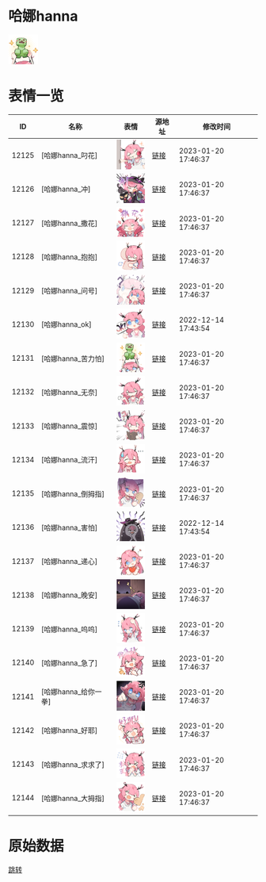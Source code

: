 # 哈娜hanna

<img src="./cover.png" height="60" alt="cover" />

# 表情一览

|ID|名称|表情|源地址|修改时间|
|----|----|----|----|----|
|12125|[哈娜hanna_叼花]|<img src="./pic/012125_%5B哈娜hanna_叼花%5D.png" height="60" alt="叼花"/>|[链接](https://i0.hdslb.com/bfs/garb/item/0cd460aead2e86002a0ac2d96a5a30679270932d.png)|2023-01-20 17:46:37|
|12126|[哈娜hanna_冲]|<img src="./pic/012126_%5B哈娜hanna_冲%5D.png" height="60" alt="冲"/>|[链接](https://i0.hdslb.com/bfs/garb/item/fbfada04e670fed43e00764ef9bdf16b8dd1fd33.png)|2023-01-20 17:46:37|
|12127|[哈娜hanna_撒花]|<img src="./pic/012127_%5B哈娜hanna_撒花%5D.png" height="60" alt="撒花"/>|[链接](https://i0.hdslb.com/bfs/garb/item/922bc7e5bcb57b7350faaae940dec95423d49df3.png)|2023-01-20 17:46:37|
|12128|[哈娜hanna_抱抱]|<img src="./pic/012128_%5B哈娜hanna_抱抱%5D.png" height="60" alt="抱抱"/>|[链接](https://i0.hdslb.com/bfs/garb/item/07d148acf1be965c7dd553e789ccd5870cf8febf.png)|2023-01-20 17:46:37|
|12129|[哈娜hanna_问号]|<img src="./pic/012129_%5B哈娜hanna_问号%5D.png" height="60" alt="问号"/>|[链接](https://i0.hdslb.com/bfs/garb/item/8dcc86e3cd2a14de4397c01f660a373bf78a930a.png)|2023-01-20 17:46:37|
|12130|[哈娜hanna_ok]|<img src="./pic/012130_%5B哈娜hanna_ok%5D.png" height="60" alt="ok"/>|[链接](https://i0.hdslb.com/bfs/garb/item/ee31b7d443f2d3d512688971ef63c27c2149ce94.png)|2022-12-14 17:43:54|
|12131|[哈娜hanna_苦力怕]|<img src="./pic/012131_%5B哈娜hanna_苦力怕%5D.png" height="60" alt="苦力怕"/>|[链接](https://i0.hdslb.com/bfs/garb/item/c5c327d4abe50e944e0cc7deaa03dca690d533ae.png)|2023-01-20 17:46:37|
|12132|[哈娜hanna_无奈]|<img src="./pic/012132_%5B哈娜hanna_无奈%5D.png" height="60" alt="无奈"/>|[链接](https://i0.hdslb.com/bfs/garb/item/8da872b0fa20b44bb4242c985b90bbf8419509af.png)|2023-01-20 17:46:37|
|12133|[哈娜hanna_震惊]|<img src="./pic/012133_%5B哈娜hanna_震惊%5D.png" height="60" alt="震惊"/>|[链接](https://i0.hdslb.com/bfs/garb/item/f9d70b7642a165cc22274d337fd56e7c26287a4f.png)|2023-01-20 17:46:37|
|12134|[哈娜hanna_流汗]|<img src="./pic/012134_%5B哈娜hanna_流汗%5D.png" height="60" alt="流汗"/>|[链接](https://i0.hdslb.com/bfs/garb/item/56cb74d7e01a8ffc98f9872a9ccc84f9ff6f6a16.png)|2023-01-20 17:46:37|
|12135|[哈娜hanna_倒拇指]|<img src="./pic/012135_%5B哈娜hanna_倒拇指%5D.png" height="60" alt="倒拇指"/>|[链接](https://i0.hdslb.com/bfs/garb/item/65686f28c494a96635973c2cd4ae454260f5ebce.png)|2023-01-20 17:46:37|
|12136|[哈娜hanna_害怕]|<img src="./pic/012136_%5B哈娜hanna_害怕%5D.png" height="60" alt="害怕"/>|[链接](https://i0.hdslb.com/bfs/garb/item/b5cf9715075dbed5adb729eb8dfe091920bac261.png)|2022-12-14 17:43:54|
|12137|[哈娜hanna_递心]|<img src="./pic/012137_%5B哈娜hanna_递心%5D.png" height="60" alt="递心"/>|[链接](https://i0.hdslb.com/bfs/garb/item/a267a34d502adf08db38270f3f8c3dc48db3a57a.png)|2023-01-20 17:46:37|
|12138|[哈娜hanna_晚安]|<img src="./pic/012138_%5B哈娜hanna_晚安%5D.png" height="60" alt="晚安"/>|[链接](https://i0.hdslb.com/bfs/garb/item/2d2d487305efe6a2453243abfdc2e302b338e804.png)|2023-01-20 17:46:37|
|12139|[哈娜hanna_呜呜]|<img src="./pic/012139_%5B哈娜hanna_呜呜%5D.png" height="60" alt="呜呜"/>|[链接](https://i0.hdslb.com/bfs/garb/item/d3c062af4330b4eeb479008f7a26f345410d4810.png)|2023-01-20 17:46:37|
|12140|[哈娜hanna_急了]|<img src="./pic/012140_%5B哈娜hanna_急了%5D.png" height="60" alt="急了"/>|[链接](https://i0.hdslb.com/bfs/garb/item/e3e058f95da45ac634740b9719c6097b8ee22819.png)|2023-01-20 17:46:37|
|12141|[哈娜hanna_给你一拳]|<img src="./pic/012141_%5B哈娜hanna_给你一拳%5D.png" height="60" alt="给你一拳"/>|[链接](https://i0.hdslb.com/bfs/garb/item/a0669a3717d10128db46a1b46e16fde952675e11.png)|2023-01-20 17:46:37|
|12142|[哈娜hanna_好耶]|<img src="./pic/012142_%5B哈娜hanna_好耶%5D.png" height="60" alt="好耶"/>|[链接](https://i0.hdslb.com/bfs/garb/item/6d99e9db18e63e407a07c5670d13e00f3613629f.png)|2023-01-20 17:46:37|
|12143|[哈娜hanna_求求了]|<img src="./pic/012143_%5B哈娜hanna_求求了%5D.png" height="60" alt="求求了"/>|[链接](https://i0.hdslb.com/bfs/garb/item/9e47530906ee75ea999cb2521362371f3d6187d7.png)|2023-01-20 17:46:37|
|12144|[哈娜hanna_大拇指]|<img src="./pic/012144_%5B哈娜hanna_大拇指%5D.png" height="60" alt="大拇指"/>|[链接](https://i0.hdslb.com/bfs/garb/item/97b1a480fa069b097577070e2168e2b43cd15791.png)|2023-01-20 17:46:37|

# 原始数据

[跳转](./raw.json)

